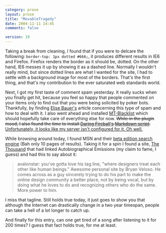 ```yaml
---
category: prose
layout: prose
title: "MovableTragedy"
date: 2004-11-11 14:45
comments: false

version: 19
---
```


Taking a break from cleaning, I found that if you were to delcare the following: `border-top: 1px dotted #666;`, it produces different results in IE6 and Firefox. Firefox renders the border as it should be, dotted. On the other hand, IE6 messes it up by showing it as a dashed line. Normally I wouldn't really mind, but since dotted lines are what I wanted for the site, I had to settle with a background image for most of the borders. That's the first thing, and that's my contribution to the ever saturated web standards world.

Next, I got my first taste of comment spam yesterday. It really sucks when you finally get hit, because you feel so happy that people commented on your items only to find out that you were being solicited by poker bots. Thankfully, by finding [Elise Bauer's][1] article concerning this type of spam and how to deal with it. I also went ahead and installed [MT-Blacklist][2] which should hopefully take care of everything else for now. <del>While in the plugin mood, I also found the time to install [Daring Fireball's][3] [Markdown script][4].</del> <ins>Unfortunately, it looks like my server isn't configured for it. Oh well.</ins>

While browsing around today, I found MSN and their [beta edition search engine][5] (Bah only 10 pages of results). Taking it for a spin I found a site, [The Thousand][6] that had linked Autobiographical Emissions (my claim to fame, I guess) and had this to say about it:

> avalonstar: you've gotta love his tag line, "where designers treat each other like human beings." Awesome personal site by Bryan Veloso. He comes across as a guy sincerely trying to do his part to make the online design community a better place, not by being vocal, but by doing what he loves to do and recognizing others who do the same. More power to him.

I miss that tagline. Still holds true today, it just goes to show you that although the Internet can drastically change in a two year timespan, people can take a hell of a lot longer to catch up.

And finally for this entry, can one get tired of a song after listening to it for 200 times? I guess that fact holds true, for me at least.

[1]: http://www.elise.com/cgi-bin/mt-bt.cgi/165
[2]: http://www.jayallen.org/comment_spam/
[3]: http://www.daringfireball.net/
[4]: http://daringfireball.net/projects/markdown/
[5]: http://beta.search.msn.com/
[6]: http://www.thethousand.net/

